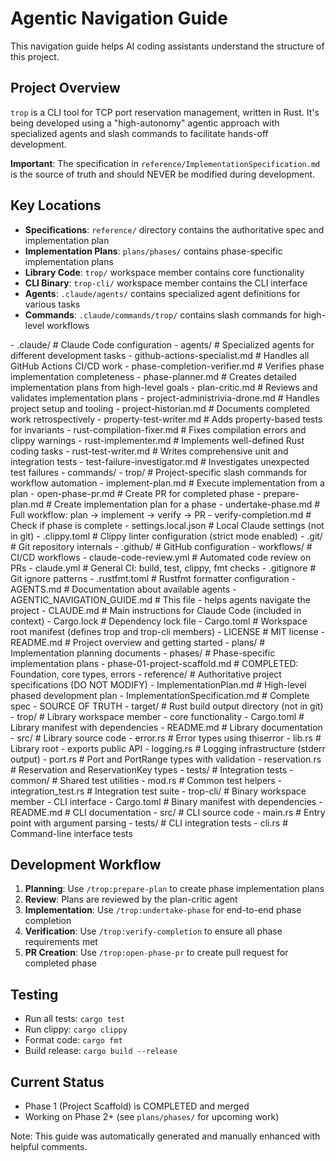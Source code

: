 # Agentic Navigation Guide

This navigation guide helps AI coding assistants understand the structure of this project.

## Project Overview

`trop` is a CLI tool for TCP port reservation management, written in Rust. It's being developed using a "high-autonomy" agentic approach with specialized agents and slash commands to facilitate hands-off development.

**Important**: The specification in `reference/ImplementationSpecification.md` is the source of truth and should NEVER be modified during development.

## Key Locations

- **Specifications**: `reference/` directory contains the authoritative spec and implementation plan
- **Implementation Plans**: `plans/phases/` contains phase-specific implementation plans
- **Library Code**: `trop/` workspace member contains core functionality
- **CLI Binary**: `trop-cli/` workspace member contains the CLI interface
- **Agents**: `.claude/agents/` contains specialized agent definitions for various tasks
- **Commands**: `.claude/commands/trop/` contains slash commands for high-level workflows

<agentic-navigation-guide>
- .claude/ # Claude Code configuration
  - agents/ # Specialized agents for different development tasks
    - github-actions-specialist.md # Handles all GitHub Actions CI/CD work
    - phase-completion-verifier.md # Verifies phase implementation completeness
    - phase-planner.md # Creates detailed implementation plans from high-level goals
    - plan-critic.md # Reviews and validates implementation plans
    - project-administrivia-drone.md # Handles project setup and tooling
    - project-historian.md # Documents completed work retrospectively
    - property-test-writer.md # Adds property-based tests for invariants
    - rust-compilation-fixer.md # Fixes compilation errors and clippy warnings
    - rust-implementer.md # Implements well-defined Rust coding tasks
    - rust-test-writer.md # Writes comprehensive unit and integration tests
    - test-failure-investigator.md # Investigates unexpected test failures
  - commands/
    - trop/ # Project-specific slash commands for workflow automation
      - implement-plan.md # Execute implementation from a plan
      - open-phase-pr.md # Create PR for completed phase
      - prepare-plan.md # Create implementation plan for a phase
      - undertake-phase.md # Full workflow: plan → implement → verify → PR
      - verify-completion.md # Check if phase is complete
  - settings.local.json # Local Claude settings (not in git)
- .clippy.toml # Clippy linter configuration (strict mode enabled)
- .git/ # Git repository internals
- .github/ # GitHub configuration
  - workflows/ # CI/CD workflows
    - claude-code-review.yml # Automated code review on PRs
    - claude.yml # General CI: build, test, clippy, fmt checks
- .gitignore # Git ignore patterns
- .rustfmt.toml # Rustfmt formatter configuration
- AGENTS.md # Documentation about available agents
- AGENTIC_NAVIGATION_GUIDE.md # This file - helps agents navigate the project
- CLAUDE.md # Main instructions for Claude Code (included in context)
- Cargo.lock # Dependency lock file
- Cargo.toml # Workspace root manifest (defines trop and trop-cli members)
- LICENSE # MIT license
- README.md # Project overview and getting started
- plans/ # Implementation planning documents
  - phases/ # Phase-specific implementation plans
    - phase-01-project-scaffold.md # COMPLETED: Foundation, core types, errors
- reference/ # Authoritative project specifications (DO NOT MODIFY)
  - ImplementationPlan.md # High-level phased development plan
  - ImplementationSpecification.md # Complete spec - SOURCE OF TRUTH
- target/ # Rust build output directory (not in git)
- trop/ # Library workspace member - core functionality
  - Cargo.toml # Library manifest with dependencies
  - README.md # Library documentation
  - src/ # Library source code
    - error.rs # Error types using thiserror
    - lib.rs # Library root - exports public API
    - logging.rs # Logging infrastructure (stderr output)
    - port.rs # Port and PortRange types with validation
    - reservation.rs # Reservation and ReservationKey types
  - tests/ # Integration tests
    - common/ # Shared test utilities
      - mod.rs # Common test helpers
    - integration_test.rs # Integration test suite
- trop-cli/ # Binary workspace member - CLI interface
  - Cargo.toml # Binary manifest with dependencies
  - README.md # CLI documentation
  - src/ # CLI source code
    - main.rs # Entry point with argument parsing
  - tests/ # CLI integration tests
    - cli.rs # Command-line interface tests
</agentic-navigation-guide>

## Development Workflow

1. **Planning**: Use `/trop:prepare-plan` to create phase implementation plans
2. **Review**: Plans are reviewed by the plan-critic agent
3. **Implementation**: Use `/trop:undertake-phase` for end-to-end phase completion
4. **Verification**: Use `/trop:verify-completion` to ensure all phase requirements met
5. **PR Creation**: Use `/trop:open-phase-pr` to create pull request for completed phase

## Testing

- Run all tests: `cargo test`
- Run clippy: `cargo clippy`
- Format code: `cargo fmt`
- Build release: `cargo build --release`

## Current Status

- Phase 1 (Project Scaffold) is COMPLETED and merged
- Working on Phase 2+ (see `plans/phases/` for upcoming work)

Note: This guide was automatically generated and manually enhanced with helpful comments.
